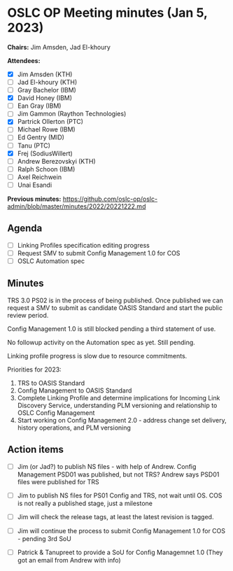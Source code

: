 # OSLC OP Meeting minutes (Jan 5, 2023)

**Chairs:** Jim Amsden, Jad El-khoury

**Attendees:** 
- [x] Jim Amsden (KTH)
- [ ] Jad El-khoury (KTH)
- [ ] Gray Bachelor (IBM)
- [x] David Honey (IBM)
- [ ] Ean Gray (IBM)
- [ ] Jim Gammon (Raython Technologies)
- [x] Partrick Ollerton (PTC)
- [ ] Michael Rowe (IBM)
- [ ] Ed Gentry (MID)
- [ ] Tanu (PTC)
- [x] Frej (SodiusWillert)
- [ ] Andrew Berezovskyi (KTH)
- [ ] Ralph Schoon (IBM)
- [ ] Axel Reichwein
- [ ] Unai Esandi

**Previous minutes:** https://github.com/oslc-op/oslc-admin/blob/master/minutes/2022/20221222.md

## Agenda

- [ ] Linking Profiles specification editing progress 
- [ ] Request SMV to submit Config Management 1.0 for COS
- [ ] OSLC Automation spec

## Minutes

TRS 3.0 PS02 is in the process of being published. Once published we can request a SMV to submit as candidate OASIS Standard and start the public review period.

Config Management 1.0 is still blocked pending a third statement of use.

No followup activity on the Automation spec as yet. Still pending.

Linking profile progress is slow due to resource commitments.

Priorities for 2023:
1. TRS to OASIS Standard
2. Config Management to OASIS Standard
3. Complete Linking Profile and determine implications for Incoming Link Discovery Service, understanding PLM versioning and relationship to OSLC Config Management
4. Start working on Config Management 2.0 - address change set delivery, history operations, and PLM versioning




## Action items


- [ ] Jim (or Jad?) to publish NS files - with help of Andrew. Config Management PSD01 was published, but not TRS? Andrew says PSD01 files were published for TRS 
- [ ] Jim to publish NS files for PS01 Config and TRS, not wait until OS. COS is not really a published stage, just a milestone 

- [ ] Jim will check the release tags, at least the latest revision is tagged.
- [ ] Jim will continue the process to submit Config Management 1.0 for COS - pending 3rd SoU
- [ ] Patrick & Tanupreet to provide a SoU for Config Managemnet 1.0 (They got an email from Andrew with info)

